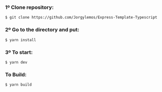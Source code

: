### 1º Clone repository:
```
$ git clone https://github.com/Jorgylemos/Express-Template-Typescript
```

### 2º Go to the directory and put:
```
$ yarn install
```

### 3º To start:

```
$ yarn dev
```

### To Build:

```
$ yarn build
```
